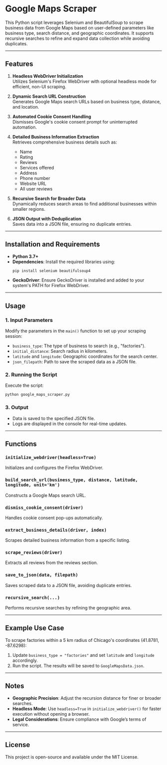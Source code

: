 # Google Maps Scraper

This Python script leverages Selenium and BeautifulSoup to scrape business data from Google Maps based on user-defined parameters like business type, search distance, and geographic coordinates. It supports recursive searches to refine and expand data collection while avoiding duplicates.

---

## Features

1. **Headless WebDriver Initialization**  
   Utilizes Selenium's Firefox WebDriver with optional headless mode for efficient, non-UI scraping.

2. **Dynamic Search URL Construction**  
   Generates Google Maps search URLs based on business type, distance, and location.

3. **Automated Cookie Consent Handling**  
   Dismisses Google's cookie consent prompt for uninterrupted automation.

4. **Detailed Business Information Extraction**  
   Retrieves comprehensive business details such as:
   - Name
   - Rating
   - Reviews
   - Services offered
   - Address
   - Phone number
   - Website URL
   - All user reviews

5. **Recursive Search for Broader Data**  
   Dynamically reduces search areas to find additional businesses within smaller regions.

6. **JSON Output with Deduplication**  
   Saves data into a JSON file, ensuring no duplicate entries.

---

## Installation and Requirements

- **Python 3.7+**
- **Dependencies**: Install the required libraries using:
  ```bash
  pip install selenium beautifulsoup4
  ```
- **GeckoDriver**: Ensure GeckoDriver is installed and added to your system's PATH for Firefox WebDriver.

---

## Usage

### 1. Input Parameters
Modify the parameters in the `main()` function to set up your scraping session:
- `business_type`: The type of business to search (e.g., "factories").
- `initial_distance`: Search radius in kilometers.
- `latitude` and `longitude`: Geographic coordinates for the search center.
- `json_filepath`: Path to save the scraped data as a JSON file.

### 2. Running the Script
Execute the script:
```bash
python google_maps_scraper.py
```

### 3. Output
- Data is saved to the specified JSON file.
- Logs are displayed in the console for real-time updates.

---

## Functions

### `initialize_webdriver(headless=True)`
Initializes and configures the Firefox WebDriver.

### `build_search_url(business_type, distance, latitude, longitude, unit='km')`
Constructs a Google Maps search URL.

### `dismiss_cookie_consent(driver)`
Handles cookie consent pop-ups automatically.

### `extract_business_details(driver, index)`
Scrapes detailed business information from a specific listing.

### `scrape_reviews(driver)`
Extracts all reviews from the reviews section.

### `save_to_json(data, filepath)`
Saves scraped data to a JSON file, avoiding duplicate entries.

### `recursive_search(...)`
Performs recursive searches by refining the geographic area.

---

## Example Use Case

To scrape factories within a 5 km radius of Chicago's coordinates (41.8781, -87.6298):
1. Update `business_type = "factories"` and set `latitude` and `longitude` accordingly.
2. Run the script. The results will be saved to `GoogleMapsData.json`.

---

## Notes
- **Geographic Precision**: Adjust the recursion distance for finer or broader searches.
- **Headless Mode**: Use `headless=True` in `initialize_webdriver()` for faster execution without opening a browser.
- **Legal Considerations**: Ensure compliance with Google’s terms of service.

---

## License
This project is open-source and available under the MIT License.